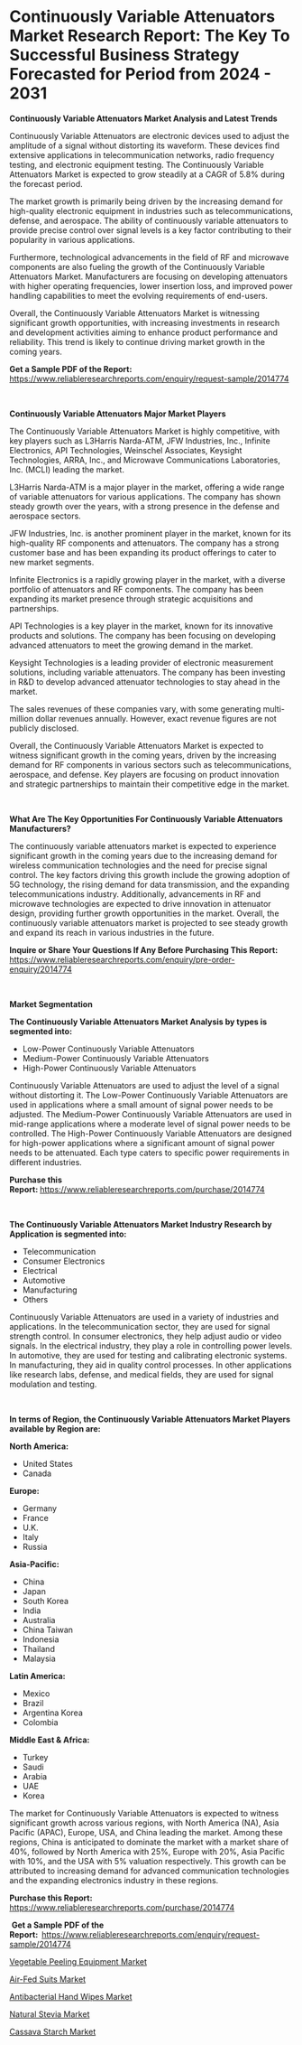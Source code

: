 <p><h1>Continuously Variable Attenuators Market Research Report: The Key To Successful Business Strategy Forecasted for Period from 2024 - 2031</h1></p><p><strong>Continuously Variable Attenuators Market Analysis and Latest Trends</strong></p>
<p><p>Continuously Variable Attenuators are electronic devices used to adjust the amplitude of a signal without distorting its waveform. These devices find extensive applications in telecommunication networks, radio frequency testing, and electronic equipment testing. The Continuously Variable Attenuators Market is expected to grow steadily at a CAGR of 5.8% during the forecast period. </p><p>The market growth is primarily being driven by the increasing demand for high-quality electronic equipment in industries such as telecommunications, defense, and aerospace. The ability of continuously variable attenuators to provide precise control over signal levels is a key factor contributing to their popularity in various applications.</p><p>Furthermore, technological advancements in the field of RF and microwave components are also fueling the growth of the Continuously Variable Attenuators Market. Manufacturers are focusing on developing attenuators with higher operating frequencies, lower insertion loss, and improved power handling capabilities to meet the evolving requirements of end-users.</p><p>Overall, the Continuously Variable Attenuators Market is witnessing significant growth opportunities, with increasing investments in research and development activities aiming to enhance product performance and reliability. This trend is likely to continue driving market growth in the coming years.</p></p>
<p><strong>Get a Sample PDF of the Report:&nbsp;</strong> <a href="https://www.reliableresearchreports.com/enquiry/request-sample/2014774">https://www.reliableresearchreports.com/enquiry/request-sample/2014774</a></p>
<p>&nbsp;</p>
<p><strong>Continuously Variable Attenuators Major Market Players</strong></p>
<p><p>The Continuously Variable Attenuators Market is highly competitive, with key players such as L3Harris Narda-ATM, JFW Industries, Inc., Infinite Electronics, API Technologies, Weinschel Associates, Keysight Technologies, ARRA, Inc., and Microwave Communications Laboratories, Inc. (MCLI) leading the market.</p><p>L3Harris Narda-ATM is a major player in the market, offering a wide range of variable attenuators for various applications. The company has shown steady growth over the years, with a strong presence in the defense and aerospace sectors.</p><p>JFW Industries, Inc. is another prominent player in the market, known for its high-quality RF components and attenuators. The company has a strong customer base and has been expanding its product offerings to cater to new market segments.</p><p>Infinite Electronics is a rapidly growing player in the market, with a diverse portfolio of attenuators and RF components. The company has been expanding its market presence through strategic acquisitions and partnerships.</p><p>API Technologies is a key player in the market, known for its innovative products and solutions. The company has been focusing on developing advanced attenuators to meet the growing demand in the market.</p><p>Keysight Technologies is a leading provider of electronic measurement solutions, including variable attenuators. The company has been investing in R&D to develop advanced attenuator technologies to stay ahead in the market.</p><p>The sales revenues of these companies vary, with some generating multi-million dollar revenues annually. However, exact revenue figures are not publicly disclosed.</p><p>Overall, the Continuously Variable Attenuators Market is expected to witness significant growth in the coming years, driven by the increasing demand for RF components in various sectors such as telecommunications, aerospace, and defense. Key players are focusing on product innovation and strategic partnerships to maintain their competitive edge in the market.</p></p>
<p>&nbsp;</p>
<p><strong>What Are The Key Opportunities For Continuously Variable Attenuators Manufacturers?</strong></p>
<p><p>The continuously variable attenuators market is expected to experience significant growth in the coming years due to the increasing demand for wireless communication technologies and the need for precise signal control. The key factors driving this growth include the growing adoption of 5G technology, the rising demand for data transmission, and the expanding telecommunications industry. Additionally, advancements in RF and microwave technologies are expected to drive innovation in attenuator design, providing further growth opportunities in the market. Overall, the continuously variable attenuators market is projected to see steady growth and expand its reach in various industries in the future.</p></p>
<p><strong>Inquire or Share Your Questions If Any Before Purchasing This Report:</strong> <a href="https://www.reliableresearchreports.com/enquiry/pre-order-enquiry/2014774">https://www.reliableresearchreports.com/enquiry/pre-order-enquiry/2014774</a></p>
<p>&nbsp;</p>
<p><strong>Market Segmentation</strong></p>
<p><strong>The Continuously Variable Attenuators Market Analysis by types is segmented into:</strong></p>
<p><ul><li>Low-Power Continuously Variable Attenuators</li><li>Medium-Power Continuously Variable Attenuators</li><li>High-Power Continuously Variable Attenuators</li></ul></p>
<p><p>Continuously Variable Attenuators are used to adjust the level of a signal without distorting it. The Low-Power Continuously Variable Attenuators are used in applications where a small amount of signal power needs to be adjusted. The Medium-Power Continuously Variable Attenuators are used in mid-range applications where a moderate level of signal power needs to be controlled. The High-Power Continuously Variable Attenuators are designed for high-power applications where a significant amount of signal power needs to be attenuated. Each type caters to specific power requirements in different industries.</p></p>
<p><strong>Purchase this Report:&nbsp;</strong><a href="https://www.reliableresearchreports.com/purchase/2014774">https://www.reliableresearchreports.com/purchase/2014774</a></p>
<p>&nbsp;</p>
<p><strong>The Continuously Variable Attenuators Market Industry Research by Application is segmented into:</strong></p>
<p><ul><li>Telecommunication</li><li>Consumer Electronics</li><li>Electrical</li><li>Automotive</li><li>Manufacturing</li><li>Others</li></ul></p>
<p><p>Continuously Variable Attenuators are used in a variety of industries and applications. In the telecommunication sector, they are used for signal strength control. In consumer electronics, they help adjust audio or video signals. In the electrical industry, they play a role in controlling power levels. In automotive, they are used for testing and calibrating electronic systems. In manufacturing, they aid in quality control processes. In other applications like research labs, defense, and medical fields, they are used for signal modulation and testing.</p></p>
<p>&nbsp;</p>
<p><strong>In terms of Region, the Continuously Variable Attenuators Market Players available by Region are:</strong></p>
<p>
    <p> <strong> North America: </strong>
        <ul>
            <li>United States</li>
            <li>Canada</li>
        </ul>
        </p> 
    <p> <strong> Europe: </strong>
        <ul>
            <li>Germany</li>
            <li>France</li>
            <li>U.K.</li>
            <li>Italy</li>
            <li>Russia</li>
        </ul>
        </p> 
    <p> <strong> Asia-Pacific: </strong>
        <ul>
            <li>China</li>
            <li>Japan</li>
            <li>South Korea</li>
            <li>India</li>
            <li>Australia</li>
            <li>China Taiwan</li>
            <li>Indonesia</li>
            <li>Thailand</li>
            <li>Malaysia</li>
        </ul>
        </p> 
    <p> <strong> Latin America: </strong>
        <ul>
            <li>Mexico</li>
            <li>Brazil</li>
            <li>Argentina Korea</li>
            <li>Colombia</li>
        </ul>
        </p> 
    <p> <strong> Middle East & Africa: </strong>
        <ul>
            <li>Turkey</li>
            <li>Saudi</li>
            <li>Arabia</li>
            <li>UAE</li>
            <li>Korea</li>
        </ul>
    </p>
    </p>
<p><p>The market for Continuously Variable Attenuators is expected to witness significant growth across various regions, with North America (NA), Asia Pacific (APAC), Europe, USA, and China leading the market. Among these regions, China is anticipated to dominate the market with a market share of 40%, followed by North America with 25%, Europe with 20%, Asia Pacific with 10%, and the USA with 5% valuation respectively. This growth can be attributed to increasing demand for advanced communication technologies and the expanding electronics industry in these regions.</p></p>
<p><strong>Purchase this Report: </strong><a href="https://www.reliableresearchreports.com/purchase/2014774">https://www.reliableresearchreports.com/purchase/2014774</a></p>
<p>&nbsp;<strong>Get a Sample PDF of the Report:&nbsp;&nbsp;</strong><a href="https://www.reliableresearchreports.com/enquiry/request-sample/2014774">https://www.reliableresearchreports.com/enquiry/request-sample/2014774</a></p>
<p><strong></strong></p>
<p><p><a href="https://rainy-horn-d69.notion.site/Global-Vegetable-Peeling-Equipment-Market-Size-and-Market-Trends-Insights-and-Projections-from-2024-6f3615059cf24d80a90bcefa7be6f82a">Vegetable Peeling Equipment Market</a></p><p><a href="https://rainy-horn-d69.notion.site/Air-Fed-Suits-Market-Provides-Detailed-Segmentation-of-this-Market-based-on-Type-Application-and-R-2ce06e953c1a41a7a154a8a4ab7487b4">Air-Fed Suits Market</a></p><p><a href="https://woozy-pyroraptor-a1f.notion.site/Antibacterial-Hand-Wipes-Market-Offers-Provide-Insightful-Data-for-the-Time-Period-from-2024-to-2031-b0b07be6e36948858b83e98fb9d00817">Antibacterial Hand Wipes Market</a></p><p><a href="https://view.publitas.com/reportprime-1/natural-stevia-market-with-the-goal-of-estimating-the-market-size-and-future-growth-potential-of-various-market-segments-based-on-component-applications-end-user-and-region/">Natural Stevia Market</a></p><p><a href="https://view.publitas.com/reportprime-1/cassava-starch-market-size-focuses-on-market-dynamics-in-depth-analysis-and-future-projections-of-its-market-forecasted-for-period-from-2024-to-2031/">Cassava Starch Market</a></p></p>